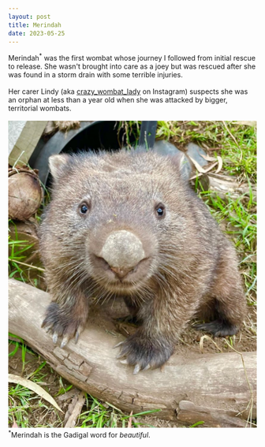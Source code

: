```yaml
---
layout: post
title: Merindah
date: 2023-05-25
---
```

Merindah<sup>\*</sup> was the first wombat whose journey I followed from initial rescue to release. She wasn't brought into care as a joey but was rescued after she was found in a storm drain with some terrible injuries. <br>
<br>
Her carer Lindy (aka [crazy_wombat_lady](http://instagram.com/crazy_cat_lady) on Instagram) suspects she was an orphan at less than a year old when she was attacked by bigger, territorial wombats. <br>
<br>
![Merindah](/assets/images/Merindah.png)
<br>
<sup>\*</sup>Merindah is the Gadigal word for *beautiful*.
